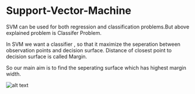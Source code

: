 # Support-Vector-Machine
SVM can be used for both regression and classification problems.But above explained problem is Classifer Problem.

In SVM we want a classifier , so that it maximize the seperation between observation points and decision surface.
Distance of closest point to decision surface is called Margin.

So our main aim is to find the seperating surface which has highest margin width.

![alt text]()
